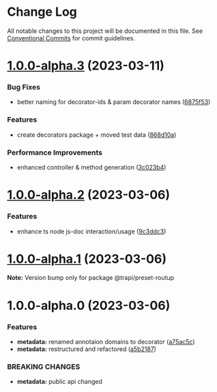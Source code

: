 # Change Log

All notable changes to this project will be documented in this file.
See [Conventional Commits](https://conventionalcommits.org) for commit guidelines.

# [1.0.0-alpha.3](https://github.com/Tada5hi/trapi/compare/@trapi/preset-routup@1.0.0-alpha.2...@trapi/preset-routup@1.0.0-alpha.3) (2023-03-11)


### Bug Fixes

* better naming for decorator-ids & param decorator names ([6875f53](https://github.com/Tada5hi/trapi/commit/6875f53d7f5a2379ef19933626e46885ce3fcadc))


### Features

* create decorators package + moved test data ([868d10a](https://github.com/Tada5hi/trapi/commit/868d10abfa7895bedba352d871254a8f98f47776))


### Performance Improvements

* enhanced controller & method generation ([3c023b4](https://github.com/Tada5hi/trapi/commit/3c023b4525559a9dff34c6113ba33d6f4c9b0986))





# [1.0.0-alpha.2](https://github.com/Tada5hi/trapi/compare/@trapi/preset-routup@1.0.0-alpha.1...@trapi/preset-routup@1.0.0-alpha.2) (2023-03-06)


### Features

* enhance ts node js-doc interaction/usage ([9c3ddc3](https://github.com/Tada5hi/trapi/commit/9c3ddc372b0e73e2ecdc035912dabacc1076541a))





# [1.0.0-alpha.1](https://github.com/Tada5hi/trapi/compare/@trapi/preset-routup@1.0.0-alpha.0...@trapi/preset-routup@1.0.0-alpha.1) (2023-03-06)

**Note:** Version bump only for package @trapi/preset-routup





# 1.0.0-alpha.0 (2023-03-06)


### Features

* **metadata:** renamed annotaion domains to decorator ([a75ac5c](https://github.com/Tada5hi/trapi/commit/a75ac5c60f6013c5270bc8e943f6f2b91e87e24d))
* **metadata:** restructured and refactored ([a5b2187](https://github.com/Tada5hi/trapi/commit/a5b2187e8080ca5084afb3d262c0434eeb7e9f42))


### BREAKING CHANGES

* **metadata:** public api changed
